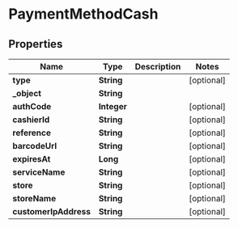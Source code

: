 

# PaymentMethodCash


## Properties

| Name | Type | Description | Notes |
|------------ | ------------- | ------------- | -------------|
|**type** | **String** |  |  [optional] |
|**_object** | **String** |  |  |
|**authCode** | **Integer** |  |  [optional] |
|**cashierId** | **String** |  |  [optional] |
|**reference** | **String** |  |  [optional] |
|**barcodeUrl** | **String** |  |  [optional] |
|**expiresAt** | **Long** |  |  [optional] |
|**serviceName** | **String** |  |  [optional] |
|**store** | **String** |  |  [optional] |
|**storeName** | **String** |  |  [optional] |
|**customerIpAddress** | **String** |  |  [optional] |



